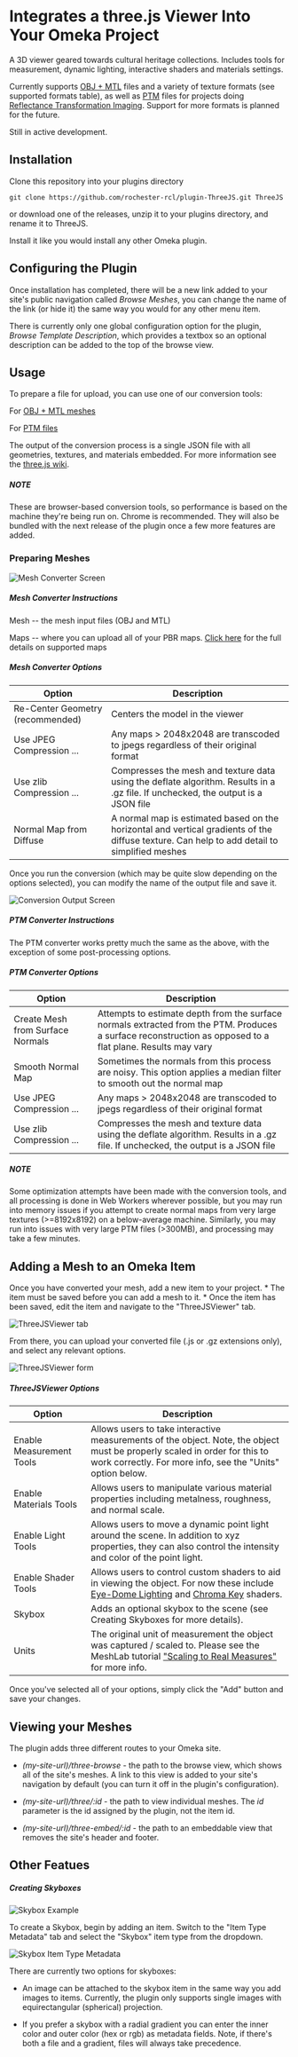 # Integrates a three.js Viewer Into Your Omeka Project
A 3D viewer geared towards cultural heritage collections. Includes tools for measurement, dynamic lighting, interactive shaders and materials settings.

Currently supports [OBJ + MTL](https://en.wikipedia.org/wiki/Wavefront_.obj_file) files and a variety of texture formats (see supported formats table), as well as [PTM](http://www.hpl.hp.com/research/ptm/downloads/PtmFormat12.pdf) files for projects doing [Reflectance Transformation Imaging](http://culturalheritageimaging.org/Technologies/RTI/). Support for more formats is planned for the future.

Still in active development.

## Installation
Clone this repository into your plugins directory

`git clone https://github.com/rochester-rcl/plugin-ThreeJS.git ThreeJS`

or download one of the releases, unzip it to your plugins directory, and rename it to ThreeJS.

Install it like you would install any other Omeka plugin.

## Configuring the Plugin

Once installation has completed, there will be a new link added to your site's public navigation called *Browse Meshes*, you can change the name of the link (or hide it) the same way you would for any other menu item.

There is currently only one global configuration option for the plugin, *Browse Template Description*, which provides a textbox so an optional description can be added to the top of the browse view.

## Usage
To prepare a file for upload, you can use one of our conversion tools:

For [OBJ + MTL meshes](http://dslab.digitalscholar.rochester.edu/threejs-tools/converter)

For [PTM files](http://dslab.digitalscholar.rochester.edu/threejs-tools/ptm-converter)

The output of the conversion process is a single JSON file with all geometries, textures, and materials embedded. For more information see the [three.js wiki](https://github.com/mrdoob/three.js/wiki/JSON-Geometry-format-4).
##### NOTE
These are browser-based conversion tools, so performance is based on the machine they're being run on. Chrome is recommended. They will also be bundled with the next release of the plugin once a few more features are added.

### Preparing Meshes
![Mesh Converter Screen](doc/images/mesh-converter.png)
##### Mesh Converter Instructions

Mesh -- the mesh input files (OBJ and MTL)

Maps -- where you can upload all of your PBR maps. [Click here](https://threejs.org/docs/#api/en/materials/MeshStandardMaterial) for the full details on supported maps

##### Mesh Converter Options

| Option                           | Description                                                                                                                       |
|----------------------------------|-----------------------------------------------------------------------------------------------------------------------------------|
| Re-Center Geometry (recommended) | Centers the model in the viewer                                                                                                   |
| Use JPEG Compression ...         | Any maps > 2048x2048 are transcoded to jpegs regardless of their original format                                                  |
| Use zlib Compression ...         | Compresses the mesh and texture data using the deflate algorithm. Results in a .gz file. If unchecked, the output is a JSON file  |
| Normal Map from Diffuse          | A normal map is estimated based on the horizontal and vertical gradients of the diffuse texture. Can help to add detail to simplified meshes |

Once you run the conversion (which may be quite slow depending on the options selected), you can modify the name of the output file and save it.

![Conversion Output Screen](doc/images/conversion-complete.png)

##### PTM Converter Instructions

The PTM converter works pretty much the same as the above, with the exception of some post-processing options.

##### PTM Converter Options

| Option                           | Description                                                                                                                                                |
|----------------------------------|------------------------------------------------------------------------------------------------------------------------------------------------------------|
| Create Mesh from Surface Normals | Attempts to estimate depth from the surface normals extracted from the PTM. Produces a surface reconstruction as opposed to a flat plane. Results may vary |
| Smooth Normal Map                | Sometimes the normals from this process are noisy. This option applies a median filter to smooth out the normal map                                        |
| Use JPEG Compression ...         | Any maps > 2048x2048 are transcoded to jpegs regardless of their original format                                                                           |
| Use zlib Compression ...         | Compresses the mesh and texture data using the deflate algorithm. Results in a .gz file. If unchecked, the output is a JSON file                           |




##### NOTE
Some optimization attempts have been made with the conversion tools, and all processing is done in Web Workers wherever possible, but you may run into memory issues if you attempt to create normal maps from very large textures (>=8192x8192) on a below-average machine. Similarly, you may run into issues with very large PTM files (>300MB), and processing may take a few minutes.

## Adding a Mesh to an Omeka Item
Once you have converted your mesh, add a new item to your project. * The item must be saved before you can add a mesh to it. * Once the item has been saved, edit the item and navigate to the "ThreeJSViewer" tab.

![ThreeJSViewer tab](doc/images/edit-nav.png)

From there, you can upload your converted file (.js or .gz extensions only), and select any relevant options.

![ThreeJSViewer form](doc/images/mesh-edit-form.png)

##### ThreeJSViewer Options

| Option                   | Description                                                                                                                                                                                                                                                            |
|--------------------------|------------------------------------------------------------------------------------------------------------------------------------------------------------------------------------------------------------------------------------------------------------------------|
| Enable Measurement Tools | Allows users to take interactive measurements of the object. Note, the object must be properly scaled in order for this to work correctly. For more info, see the "Units" option below.                                                                                |
| Enable Materials Tools   | Allows users to manipulate various material properties including metalness, roughness, and normal scale.                                                                                                                                                               |
| Enable Light Tools       | Allows users to move a dynamic point light around the scene. In addition to xyz properties, they can also control the intensity and color of the point light.                                                                                                          |
| Enable Shader Tools      | Allows users to control custom shaders to aid in viewing the object. For now these include [Eye-Dome Lighting](https://blog.kitware.com/eye-dome-lighting-a-non-photorealistic-shading-technique/) and [Chroma Key](https://en.wikipedia.org/wiki/Chroma_key) shaders. |
| Skybox                   | Adds an optional skybox to the scene (see Creating Skyboxes for more details).                                                                                                                                                                                         |
| Units                    | The original unit of measurement the object was captured / scaled to. Please see the MeshLab tutorial ["Scaling to Real Measures"](https://www.youtube.com/watch?v=6psAppbOOXM) for more info.                                                                         |

Once you've selected all of your options, simply click the "Add" button and save your changes.

## Viewing your Meshes

The plugin adds three different routes to your Omeka site.

* *(my-site-url)/three-browse* - the path to the browse view, which shows all of the site's meshes. A link to this view is added to your site's navigation by default (you can turn it off in the plugin's configuration).

* *(my-site-url)/three/:id* - the path to view individual meshes. The *id* parameter is the id assigned by the plugin, not the item id.

* *(my-site-url)/three-embed/:id* - the path to an embeddable view that removes the site's header and footer.


## Other Featues

##### Creating Skyboxes

![Skybox Example](doc/images/skybox.jpg)


To create a Skybox, begin by adding an item. Switch to the "Item Type Metadata" tab and select the "Skybox" item type from the dropdown.

![Skybox Item Type Metadata](doc/images/skybox-add.png)

There are currently two options for skyboxes:

* An image can be attached to the skybox item in the same way you add images to items. Currently, the plugin only supports single images with equirectangular (spherical) projection.

* If you prefer a skybox with a radial gradient you can enter the inner color and outer color (hex or rgb) as metadata fields. Note, if there's both a file and a gradient, files will always take precedence.
